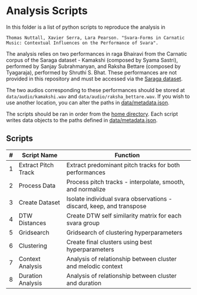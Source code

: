 # Analysis Scripts

In this folder is a list of python scripts to reproduce the analysis in 

```
Thomas Nuttall, Xavier Serra, Lara Pearson. "Svara-Forms in Carnatic Music: Contextual Influences on the Performance of Svara".
```

The analysis relies on two performances in raga Bhairavi from the Carnatic corpus of the Saraga dataset - Kamakshi (composed by Syama Sastri), performed by Sanjay Subrahmanyan, and Raksha Bettare (composed by Tyagaraja), performed by Shruthi S. Bhat. These performances are not provided in this repository and must be accessed via the [Saraga dataset](https://mtg.github.io/saraga/). 

The two audios corresponding to these performances should be stored at `data/audio/kamakshi.wav` and `data/audio/raksha_bettare.wav`. If you wish to use another location, you can alter the paths in [data/metadata.json](data/metadata.json). 

The scripts should be ran in order from the [home directory](https://github.com/thomasgnuttall/svara-forms). Each script writes data objects to the paths defined in [data/metadata.json](data/metadata.json).

## Scripts

| **#** | **Script Name**     | **Function**                                                         |
|-------|---------------------|----------------------------------------------------------------------|
| 1     | Extract Pitch Track | Extract predominant pitch tracks for both performances               |
| 2     | Process Data        | Process pitch tracks - interpolate, smooth, and normalize            |
| 3     | Create Dataset      | Isolate individual svara observations - discard, keep, and transpose |
| 4     | DTW Distances       | Create DTW self similarity matrix for each svara group               |
| 5     | Gridsearch          | Gridsearch of clustering hyperparameters                             |
| 6     | Clustering          | Create final clusters using best hyperparameters                     |
| 7     | Context Analysis    | Analysis of relationship between cluster and melodic context         |
| 8     | Duration Analysis   | Analysis of relationship between cluster and duration                |

